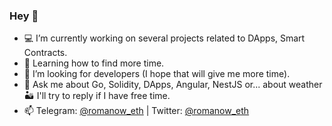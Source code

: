 ### Hey 👋 

- 💻 I’m currently working on several projects related to DApps, Smart Contracts.
- 🧠 Learning how to find more time.
- 🤝 I’m looking for developers (I hope that will give me more time).
- 💬 Ask me about Go, Solidity, DApps, Angular, NestJS or... about weather 🏜 I'll try to reply if I have free time.
- 📫 Telegram: [@romanow_eth](https://t.me/romanow_eth)  | Twitter: [@romanow_eth](https://twitter.com/romanow_eth)
